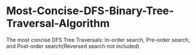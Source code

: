 # Most-Concise-DFS-Binary-Tree-Traversal-Algorithm
The most concise DFS Tree Traversals: In-order search, Pre-order search, and Post-order search(Reversed search not included)
